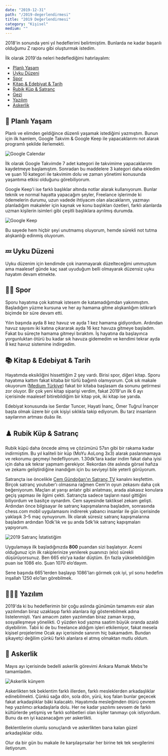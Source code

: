 ```yaml
---
date: "2019-12-31"
path: "/2019-degerlendirmesi"
title: "2019 Değerlendirmesi"
category: "Kişisel"
medium: ""
---
```


2018'in sonunda yeni yıl hedeflerimi belirtmiştim. Bunlarda ne kadar başarılı olduğumu Z raporu gibi oluşturmak istedim. 

İlk olarak 2019'da neleri hedeflediğimi hatırlayalım:

- <a href="#planli-yasam">Planlı Yaşam</a>
- <a href="#uyku-duzeni">Uyku Düzeni</a>
- <a href="#spor">Spor</a>
- <a href="#kitap-and-edebiyat-and-tarih">Kitap & Edebiyat & Tarih</a>
- <a href="#rubik-kup-and-satranc">Rubik Küp & Satranç</a>
- <a href="#gezi">Gezi</a>
- <a href="#yazilim">Yazılım</a>
- <a href="#askerlik">Askerlik</a>

## 📅 Planlı Yaşam

Planlı ve elimden geldiğince düzenli yaşamak istediğimi yazmıştım. Bunun için ilk hamlem, Google Takvim & Google Keep ile yapacaklarımı not alarak programlı şekilde ilerlemekti.

![Google Calendar](../../assets/img/blog/2019-12-31/calendar.png)

İlk olarak Google Takvimde 7 adet kategori ile takvimime yapacaklarımı kaydetmeye başlamıştım. Sonradan bu maddelere 3 kategori daha ekledim ve şuan 10 kategori ile takvimim dolu ve zaman yönetimi konusunda yaşantıma etkisi olduğunu görebiliyorum.

Google Keep'i ise farklı başlıklar altında notlar alarak kullanıyorum. Bunlar teknik ve normal hayatta yapacağım şeyler, Freelance işlerimde ki ödemelerin durumu, uzun vadede ihtiyacım olan alacaklarım, yazmayı planladığım makaleler için kaynak ve konu başlıkları özetleri, farklı alanlarda uzman kişilerin isimleri gibi çeşitli başlıklara ayrılmış durumda.

![Google Keep](../../assets/img/blog/2019-12-31/keep.png)

Bu sayede hem hiçbir şeyi unutmamış oluyorum, hemde sürekli not tutma alışkanlığı edinmiş oluyorum.

## 💤 Uyku Düzeni

Uyku düzenim için kendimde çok inanmayarak düzelteceğimi ummuştum ama maalesef günde kaç saat uyuduğum belli olmayarak düzensiz uyku hayatım devam etmekte.

## 🏊🏻 Spor

Sporu hayatıma çok katmak istesem de katamadığımdan yakınmıştım. Başladığım yüzme kursuna ve her ay hamama gitme alışkanlığım istikrarlı biçimde bir süre devam etti.

Yılın başında ayda 8 kez havuz ve ayda 1 kez hamama gidiyordum. Ardından havuz sayısını iki katına çıkararak ayda 16 kez havuza gitmeye başladım. Fakat bu süreçte hamama gitmeyi bıraktım. İş hayatına da başlayınca yorgunluktan ötürü bu kadar sık havuza gidemedim ve kendimi tekrar ayda 8 kez havuz sistemine indirgedim.

## 📚 Kitap & Edebiyat & Tarih

Hayatımda eksikliğini hissettiğim 2 şey vardı. Birisi spor, diğeri kitap. Sporu hayatıma kattım fakat kitaba bir türlü bağımlı olamıyorum. Çok sık makale okuyorum (<a href="https://medium.com/t%C3%BCrkiye" target="_blank" rel="noopener noreferrer" >Medium Türkiye</a>) fakat bir kitaba başlasam da sonunu getirmesi zor oluyor. Bir çok yeni kitap siparişi verdim, fakat 2019'un ilk 6 ayı içerisinde maalesef bitirebildiğim bir kitap yok, iki kitap ise yarıda.

Edebiyat konusunda ise Serdar Tuncer, Hayati İnanç, Ömer Tuğrul İnançer başta olmak üzere bir çok kişiyi sıklıkla takip ediyorum. Bu tarz insanların sayılarının artması duâsı ile.

## ♟️ Rubik Küp & Satranç

Rubik küpü daha öncede almış ve çözümünü 57sn gibi bir rakama kadar indirmiştim. Bu yıl kaliteli bir küp (MoYu AoLong 3x3) alarak paslanmamaya ve rekorumu geçmeyi hedefliyorum. 1.30dk’lara kadar indim fakat daha iyisi için daha sık tekrar yapmam gerekiyor. Rekordan öte aslında görsel hafıza ve zekamı geliştirdiğine inandığım için bu seviyeyi bile yeterli görüyorum.

Satrançta ise öncelikle <a href="https://www.youtube.com/channel/UCh3EoSfbgqXYjRUVy1mkRYw" target="_blank" rel="noopener noreferrer" >Cem Gündoğan'ın Satranç TV</a> kanalını keşfettim. Birçok satranç youtuber'ı olmasına rağmen Cem'in oyun zekasını daha çok beğeniyorum. Maçları at yarışı anlatır gibi anlatması, arada alakasız konulara geçiş yapması ile ilgimi çekti. Satrançta sadece taşların nasıl gittiğini biliyordum ve basitçe oynardım. Cem sayesinde taktiksel zekam gelişti. Ardından önce bilgisayar ile satranç kapışmalarına başladım, sonrasında chess.com mobil uygulamasını indirerek yabancı insanlar ile gün içerisinde yaklaşık 3–5 maç oynuyorum. İlk olarak süresiz satranç kapışmalarına başladım ardından 10dk'lık ve şu anda 5dk'lık satranç kapışmaları yapıyorum.

![2019 Satranç İstatistiğim](../../assets/img/blog/2019-12-31/chess-2019.jpg)

Uygulamaya ilk başladığınızda **800** puandan sizi başlatıyor. Acemi olduğunuz için ilk rakiplerinize yenilerek puanınızı (elo) sürekli düşürüyorsunuz. Ben 665 elo’ya kadar düştüm. En fazla yükselebildiğim puan ise 1086 elo. Şuan 1070 elo’dayım.

Sene başında 665'lerden başlayıp 1086'ları görmek çok iyi, yıl sonu hedefim inşallah 1250 elo’ları görebilmek.

## 👨🏻‍💻 Yazılım

2019'da ki bu hedeflerimin bir çoğu aslında günümün tamamını esir alan yazılımdan biraz uzaklaşıp farklı alanlara ilgi gösterebilmek adına listelenmişti. Yani amacım zaten yazılımdan biraz zaman kırpıp, sosyalleşmeye yönelikti. O yüzden kod yazma saatim büyük oranda azaldı diyebilirim. Tabii ki de bu freelance aldığım işleri etkilemiyor, fakat mesela kişisel projelerime Ocak ayı içerisinde sanırım hiç bakamadım. Bundan şikayetçi değilim çünkü farklı alanlara el atmış olmaktan mutlu oldum.

## 👮 Askerlik

Mayıs ayı içerisinde bedelli askerlik görevimi Ankara Mamak Mebs’te tamamladım.

![Askerlik künyem](../../assets/img/blog/2019-12-31/askerlik.jpeg)

Askerlikten tek beklentim farklı illerden, farklı mesleklerden arkadaşlıklar edinebilmekti. Çünkü sağa dön, sola dön, yürü, koş falan bunlar geçecek fakat arkadaşlıklar bâki kalacaktı. Hayatımda mesleğimden ötürü çevrem hep yazılımcı arkadaşlarla dolu. Her ne kadar yazılımı sevsem de farklı kültürlerde yetişmiş ve farklı sohbetleri olan kişiler tanımayı çok istiyordum. Bunu da en iyi kazanacağım yer askerlikti.

Beklentilerim olumlu sonuçlandı ve askerlikten bana kalan güzel arkadaşlıklar oldu.

Olur da bir gün bu makale ile karşılaşırsalar her birine tek tek sevgilerimi iletiyorum.